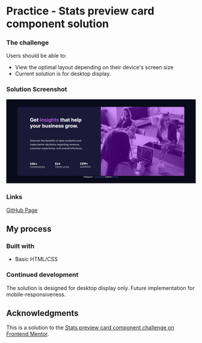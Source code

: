 # Practice - Stats preview card component solution

### The challenge

Users should be able to:

- View the optimal layout depending on their device's screen size
- Current solution is for desktop display.

### Solution Screenshot

![](./images/solution-img.png)

### Links

[GitHub Page](https://nhidayahj.github.io/frontend-mentor-card/)

## My process

### Built with

- Basic HTML/CSS

### Continued development

The solution is designed for desktop display only. Future implementation for mobile-responsiveness.

## Acknowledgments

This is a solution to the [Stats preview card component challenge on Frontend Mentor](https://www.frontendmentor.io/challenges/stats-preview-card-component-8JqbgoU62).
